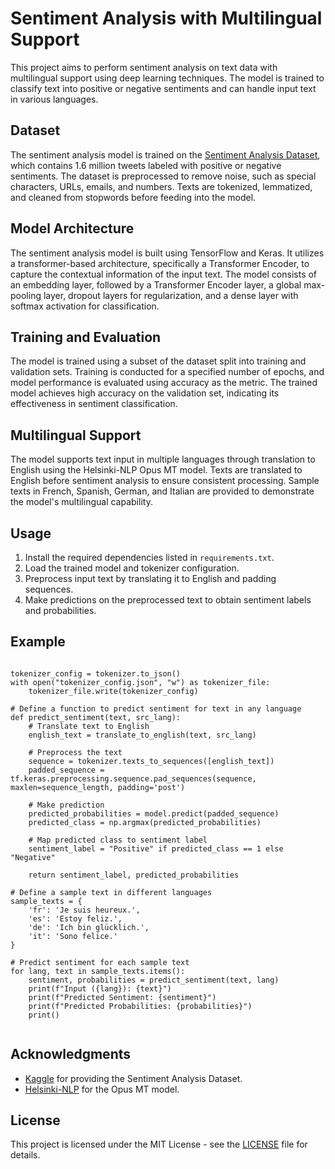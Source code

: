 <!DOCTYPE html>
<html lang="en">
<head>
  <meta charset="UTF-8">
  <meta name="viewport" content="width=device-width, initial-scale=1.0">
</head>
<body>
  <h1>Sentiment Analysis with Multilingual Support</h1>

  <p>This project aims to perform sentiment analysis on text data with multilingual support using deep learning techniques. The model is trained to classify text into positive or negative sentiments and can handle input text in various languages.</p>

  <h2>Dataset</h2>

  <p>The sentiment analysis model is trained on the <a href="https://www.kaggle.com/kazanova/sentiment140">Sentiment Analysis Dataset</a>, which contains 1.6 million tweets labeled with positive or negative sentiments. The dataset is preprocessed to remove noise, such as special characters, URLs, emails, and numbers. Texts are tokenized, lemmatized, and cleaned from stopwords before feeding into the model.</p>

  <h2>Model Architecture</h2>

  <p>The sentiment analysis model is built using TensorFlow and Keras. It utilizes a transformer-based architecture, specifically a Transformer Encoder, to capture the contextual information of the input text. The model consists of an embedding layer, followed by a Transformer Encoder layer, a global max-pooling layer, dropout layers for regularization, and a dense layer with softmax activation for classification.</p>

  <h2>Training and Evaluation</h2>

  <p>The model is trained using a subset of the dataset split into training and validation sets. Training is conducted for a specified number of epochs, and model performance is evaluated using accuracy as the metric. The trained model achieves high accuracy on the validation set, indicating its effectiveness in sentiment classification.</p>

  <h2>Multilingual Support</h2>

  <p>The model supports text input in multiple languages through translation to English using the Helsinki-NLP Opus MT model. Texts are translated to English before sentiment analysis to ensure consistent processing. Sample texts in French, Spanish, German, and Italian are provided to demonstrate the model's multilingual capability.</p>

  <h2>Usage</h2>

  <ol>
    <li>Install the required dependencies listed in <code>requirements.txt</code>.</li>
    <li>Load the trained model and tokenizer configuration.</li>
    <li>Preprocess input text by translating it to English and padding sequences.</li>
    <li>Make predictions on the preprocessed text to obtain sentiment labels and probabilities.</li>
  </ol>

  <h2>Example</h2>

  <pre><code>
tokenizer_config = tokenizer.to_json()
with open("tokenizer_config.json", "w") as tokenizer_file:
    tokenizer_file.write(tokenizer_config)

# Define a function to predict sentiment for text in any language
def predict_sentiment(text, src_lang):
    # Translate text to English
    english_text = translate_to_english(text, src_lang)
    
    # Preprocess the text
    sequence = tokenizer.texts_to_sequences([english_text])
    padded_sequence = tf.keras.preprocessing.sequence.pad_sequences(sequence, maxlen=sequence_length, padding='post')
    
    # Make prediction
    predicted_probabilities = model.predict(padded_sequence)
    predicted_class = np.argmax(predicted_probabilities)
    
    # Map predicted class to sentiment label
    sentiment_label = "Positive" if predicted_class == 1 else "Negative"
    
    return sentiment_label, predicted_probabilities

# Define a sample text in different languages
sample_texts = {
    'fr': 'Je suis heureux.',
    'es': 'Estoy feliz.',
    'de': 'Ich bin glücklich.',
    'it': 'Sono felice.'
}

# Predict sentiment for each sample text
for lang, text in sample_texts.items():
    sentiment, probabilities = predict_sentiment(text, lang)
    print(f"Input ({lang}): {text}")
    print(f"Predicted Sentiment: {sentiment}")
    print(f"Predicted Probabilities: {probabilities}")
    print()
  </code></pre>

  <h2>Acknowledgments</h2>

  <ul>
    <li><a href="https://www.kaggle.com/">Kaggle</a> for providing the Sentiment Analysis Dataset.</li>
    <li><a href="https://huggingface.co/Helsinki-NLP">Helsinki-NLP</a> for the Opus MT model.</li>
  </ul>

  <h2>License</h2>

  <p>This project is licensed under the MIT License - see the <a href="LICENSE">LICENSE</a> file for details.</p>
</body>
</html>
